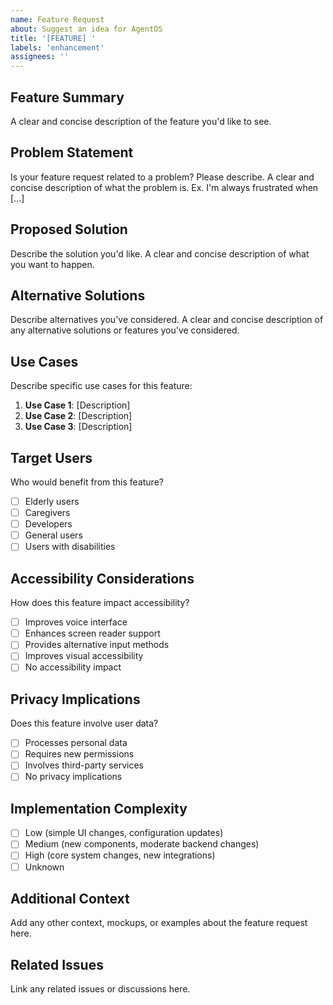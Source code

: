 ```yaml
---
name: Feature Request
about: Suggest an idea for AgentOS
title: '[FEATURE] '
labels: 'enhancement'
assignees: ''
---
```


## Feature Summary
A clear and concise description of the feature you'd like to see.

## Problem Statement
Is your feature request related to a problem? Please describe.
A clear and concise description of what the problem is. Ex. I'm always frustrated when [...]

## Proposed Solution
Describe the solution you'd like.
A clear and concise description of what you want to happen.

## Alternative Solutions
Describe alternatives you've considered.
A clear and concise description of any alternative solutions or features you've considered.

## Use Cases
Describe specific use cases for this feature:
1. **Use Case 1**: [Description]
2. **Use Case 2**: [Description]
3. **Use Case 3**: [Description]

## Target Users
Who would benefit from this feature?
- [ ] Elderly users
- [ ] Caregivers
- [ ] Developers
- [ ] General users
- [ ] Users with disabilities

## Accessibility Considerations
How does this feature impact accessibility?
- [ ] Improves voice interface
- [ ] Enhances screen reader support
- [ ] Provides alternative input methods
- [ ] Improves visual accessibility
- [ ] No accessibility impact

## Privacy Implications
Does this feature involve user data?
- [ ] Processes personal data
- [ ] Requires new permissions
- [ ] Involves third-party services
- [ ] No privacy implications

## Implementation Complexity
- [ ] Low (simple UI changes, configuration updates)
- [ ] Medium (new components, moderate backend changes)
- [ ] High (core system changes, new integrations)
- [ ] Unknown

## Additional Context
Add any other context, mockups, or examples about the feature request here.

## Related Issues
Link any related issues or discussions here.